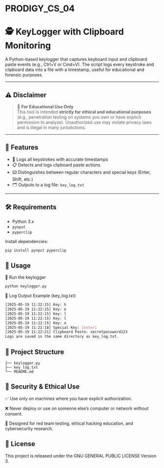 # PRODIGY_CS_04
# 🕵️ KeyLogger with Clipboard Monitoring

A Python-based keylogger that captures keyboard input and clipboard paste events (e.g., Ctrl+V or Cmd+V). The script logs every keystroke and clipboard data into a file with a timestamp, useful for educational and forensic purposes.

---

## ⚠️ Disclaimer

> 🚨 **For Educational Use Only**  
This tool is intended **strictly for ethical and educational purposes** (e.g., penetration testing on systems you own or have explicit permission to analyze). Unauthorized use may violate privacy laws and is illegal in many jurisdictions.

---

## 📌 Features

- 🧠 Logs all keystrokes with accurate timestamps
- 📋 Detects and logs clipboard paste actions
- ⌨️ Distinguishes between regular characters and special keys (Enter, Shift, etc.)
- 🗂 Outputs to a log file: `key_log.txt`

---

## 🛠️ Requirements

- Python 3.x
- `pynput`
- `pyperclip`

Install dependencies:

```bash
pip install pynput pyperclip
```

## 🚀 Usage
🔹 Run the keylogger
```bash
python keylogger.py
```
🔹 Log Output Example (key_log.txt)
```bash
[2025-05-19 11:22:15] Key: h
[2025-05-19 11:22:15] Key: e
[2025-05-19 11:22:15] Key: l
[2025-05-19 11:22:15] Key: l
[2025-05-19 11:22:15] Key: o
[2025-05-19 11:22:18] Special Key: [enter]
[2025-05-19 11:22:21] Clipboard Paste: secretpassword123
Logs are saved in the same directory as key_log.txt.
```
## 📂 Project Structure
```
├── keylogger.py
├── key_log.txt
└── README.md
```
## 🔐 Security & Ethical Use
✅ Use only on machines where you have explicit authorization.

❌ Never deploy or use on someone else’s computer or network without consent.

🧠 Designed for red team testing, ethical hacking education, and cybersecurity research.

## 📄 License
This project is released under the GNU GENERAL PUBLIC LICENSE Version 3.

